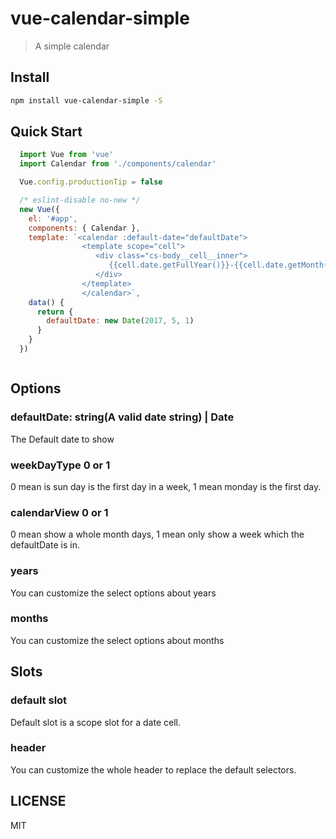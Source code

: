 # vue-calendar-simple

> A simple calendar
>

## Install

``` bash
npm install vue-calendar-simple -S
```


## Quick Start

```javascript
  import Vue from 'vue'
  import Calendar from './components/calendar'

  Vue.config.productionTip = false

  /* eslint-disable no-new */
  new Vue({
    el: '#app',
    components: { Calendar },
    template: `<calendar :default-date="defaultDate">
                <template scope="cell">
                   <div class="cs-body__cell__inner">
                      {{cell.date.getFullYear()}}-{{cell.date.getMonth() + 1}}-{{cell.date.getDate()}}
                   </div>
                </template>
                </calendar>`,
    data() {
      return {
        defaultDate: new Date(2017, 5, 1)
      }
    }
  })

```

```html

```

## Options

### defaultDate: string(A valid date string) | Date
The Default date to show

### weekDayType 0 or 1
0 mean is sun day is the first day in a week, 1 mean monday is the first day.

### calendarView 0 or 1
0 mean show a whole month days, 1 mean only show a week which the defaultDate is in.

### years
You can customize the select options about years

### months
You can customize the select options about months

## Slots

### default slot
Default slot is a scope slot for a date cell.

### header
You can customize the whole header to replace the default selectors.

## LICENSE

MIT
